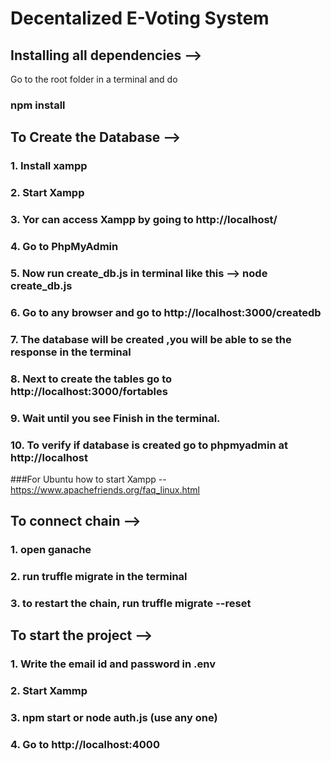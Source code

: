 # Decentalized E-Voting System


## Installing all dependencies -->

Go to the root folder in a terminal and do
### npm install 


## To Create the Database -->

### 1. Install xampp
### 2. Start Xampp
### 3. Yor can access Xampp by going to http://localhost/
### 4. Go to PhpMyAdmin
### 5. Now run create_db.js in terminal like this  --> node create_db.js
### 6. Go to any browser and go to http://localhost:3000/createdb
### 7. The database will be created ,you will be able to se the response in the terminal 
### 8. Next to create the tables go to http://localhost:3000/fortables
### 9. Wait until you see Finish in the terminal.
### 10. To verify if database is created go to phpmyadmin at http://localhost

###For Ubuntu how to start Xampp --  https://www.apachefriends.org/faq_linux.html

## To connect chain -->
### 1. open ganache
### 2. run truffle migrate in the terminal 
### 3. to restart the chain, run truffle migrate --reset



## To start the project -->

### 1. Write the email id and password in .env
### 2. Start Xammp
### 3. npm start  or  node auth.js  (use any one)
### 4. Go to http://localhost:4000
